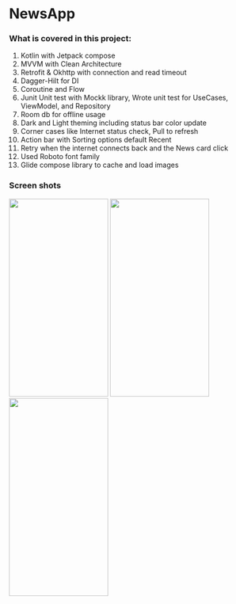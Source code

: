 # NewsApp

### What is covered in this project: 

1. Kotlin with Jetpack compose
2. MVVM with Clean Architecture 
3. Retrofit & Okhttp with connection and read timeout
4. Dagger-Hilt for DI
5. Coroutine and Flow
6. Junit Unit test with Mockk library, Wrote unit test for UseCases, ViewModel, and Repository
7. Room db for offline usage
8. Dark and Light theming including status bar color update
9. Corner cases like Internet status check, Pull to refresh 
10. Action bar with Sorting options default Recent
11. Retry when the internet connects back and the News card click
12. Used Roboto font family
13. Glide compose library to cache and load images

### Screen shots

 <img src="https://github.com/sureshmaidaragi1919/NewsApp/assets/28126457/1d05f476-5909-4918-9530-4f3c6c370d61" width="200" height="400" />
 <img src="https://github.com/sureshmaidaragi1919/NewsApp/assets/28126457/989e8dc8-9127-4cc7-a920-f8441c72ed56" width="200" height="400" />
 <img src="https://github.com/sureshmaidaragi1919/NewsApp/assets/28126457/c3900d5b-1492-47ac-8b6d-617f2b3c601e" width="200" height="400" />

 
